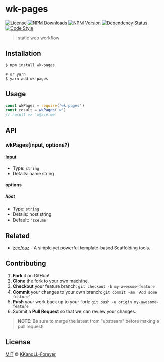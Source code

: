 # wk-pages

[![License][license-img]][license-url]
[![NPM Downloads][downloads-img]][downloads-url]
[![NPM Version][version-img]][version-url]
[![Dependency Status][dependency-img]][dependency-url]
[![Code Style][style-img]][style-url]

> static web workflow

## Installation

```shell
$ npm install wk-pages

# or yarn
$ yarn add wk-pages
```

## Usage

<!-- TODO: Introduction of Usage -->

```javascript
const wkPages = require('wk-pages')
const result = wkPages('w')
// result => 'w@zce.me'
```

## API

<!-- TODO: Introduction of API -->

### wkPages(input, options?)

#### input

- Type: `string`
- Details: name string

#### options

##### host

- Type: `string`
- Details: host string
- Default: `'zce.me'`

## Related

- [zce/caz](https://github.com/zce/caz) - A simple yet powerful template-based Scaffolding tools.

## Contributing

1. **Fork** it on GitHub!
2. **Clone** the fork to your own machine.
3. **Checkout** your feature branch: `git checkout -b my-awesome-feature`
4. **Commit** your changes to your own branch: `git commit -am 'Add some feature'`
5. **Push** your work back up to your fork: `git push -u origin my-awesome-feature`
6. Submit a **Pull Request** so that we can review your changes.

> **NOTE**: Be sure to merge the latest from "upstream" before making a pull request!

## License

[MIT](LICENSE) &copy; [KKandLL-Forever](http://kkanll.com)



[license-img]: https://img.shields.io/github/license/KKandLL-Forever/wk-pages
[license-url]: https://github.com/KKandLL-Forever/wk-pages/blob/master/LICENSE
[downloads-img]: https://img.shields.io/npm/dm/wk-pages
[downloads-url]: https://npm.im/wk-pages
[version-img]: https://img.shields.io/npm/v/wk-pages
[version-url]: https://npm.im/wk-pages
[dependency-img]: https://img.shields.io/librariesio/github/KKandLL-Forever/wk-pages
[dependency-url]: https://github.com/KKandLL-Forever/wk-pages
[style-img]: https://img.shields.io/badge/code_style-standard-brightgreen
[style-url]: https://standardjs.com
